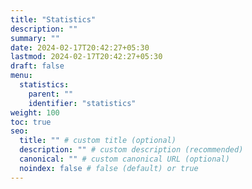 ```yaml
---
title: "Statistics"
description: ""
summary: ""
date: 2024-02-17T20:42:27+05:30
lastmod: 2024-02-17T20:42:27+05:30
draft: false
menu:
  statistics:
    parent: ""
    identifier: "statistics"
weight: 100
toc: true
seo:
  title: "" # custom title (optional)
  description: "" # custom description (recommended)
  canonical: "" # custom canonical URL (optional)
  noindex: false # false (default) or true
---
```

